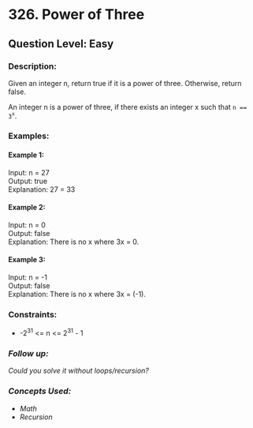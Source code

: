 # 326. Power of Three
## Question Level: Easy
### Description:
Given an integer n, return true if it is a power of three. Otherwise, return false.

An integer n is a power of three, if there exists an integer x such that `n == 3`<sup>`x`</sup>.

### Examples:
#### Example 1:

Input: n = 27  
Output: true  
Explanation: 27 = 33  
#### Example 2:

Input: n = 0  
Output: false  
Explanation: There is no x where 3x = 0.  
#### Example 3:

Input: n = -1  
Output: false  
Explanation: There is no x where 3x = (-1).  

### Constraints:

- -2<sup>31</sup> <= n <= 2<sup>31</sup> - 1


### <i>Follow up:
Could you solve it without loops/recursion?

### Concepts Used:
- Math
- Recursion</i>